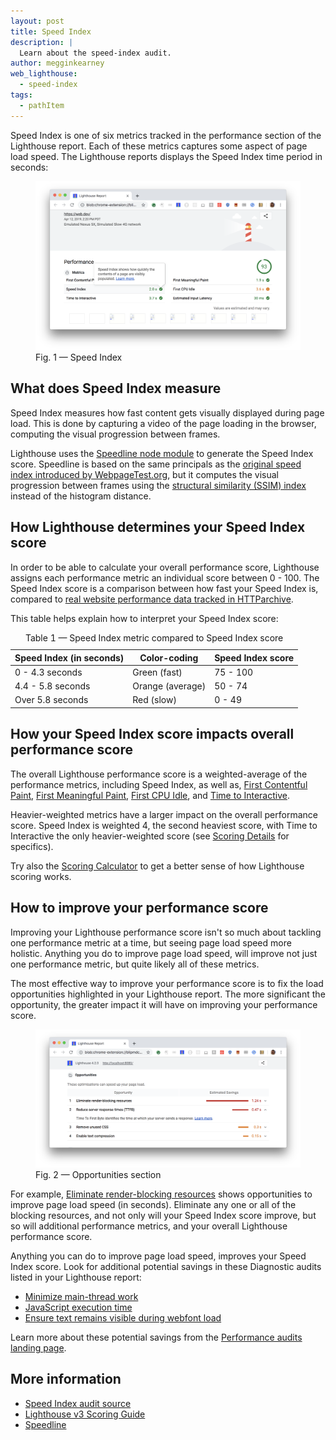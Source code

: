 ```yaml
---
layout: post
title: Speed Index
description: |
  Learn about the speed-index audit.
author: megginkearney
web_lighthouse:
  - speed-index
tags:
  - pathItem
---
```


Speed Index is one of six metrics tracked in the performance section of the Lighthouse report.
Each of these metrics captures some aspect of page load speed.
The Lighthouse reports displays the Speed Index time period in seconds:

<figure class="w-figure">
  <img class="w-screenshot w-screenshot--filled" src="speed-index.png" alt="Lighthouse: Speed Index">
  <figcaption class="w-figcaption">
    Fig. 1 — Speed Index
  </figcaption>
</figure>

## What does Speed Index measure

Speed Index measures how fast content gets visually displayed during page load.
This is done by capturing a video of the page loading in the browser,
computing the visual progression between frames.

Lighthouse uses the [Speedline node module](https://github.com/paulirish/speedline)
to generate the Speed Index score.
Speedline is based on the same principals as the
[original speed index introduced by WebpageTest.org](https://sites.google.com/a/webpagetest.org/docs/using-webpagetest/metrics/speed-index),
but it computes the visual progression between frames using the
[structural similarity (SSIM) index](https://en.wikipedia.org/wiki/Structural_similarity)
instead of the histogram distance.

## How Lighthouse determines your Speed Index score

In order to be able to calculate your overall performance score,
Lighthouse assigns each performance metric an individual score between 0 - 100.
The Speed Index score is a comparison between how fast your Speed Index is,
compared to [real website performance data tracked in HTTParchive](https://bigquery.cloud.google.com/table/httparchive:lighthouse.2019_03_01_mobile?pli=1).

This table helps explain how to interpret your Speed Index score:

<div class="w-table-wrapper">
  <table>
    <thead>
      <tr>
        <th>Speed Index (in seconds)</th>
        <th>Color-coding</th>
        <th>Speed Index score</th>
      </tr>
    </thead>
    <tbody>
      <tr>
        <td>0 - 4.3 seconds</td>
        <td>Green (fast)</td> 
        <td>75 - 100</td>
      </tr>
      <tr>
        <td>4.4 - 5.8 seconds</td>
        <td>Orange (average)</td> 
        <td>50 - 74</td>
      </tr>
      <tr>
        <td>Over 5.8 seconds</td>
        <td>Red (slow)</td> 
        <td>0 - 49</td>
      </tr>
    </tbody>
    <caption>Table 1 — Speed Index metric compared to Speed Index score</caption>
  </table>
</div>

## How your Speed Index score impacts overall performance score

The overall Lighthouse performance score is a weighted-average of the performance metrics,
including Speed Index, as well as,
[First Contentful Paint](/performance-audits/first-contentful-paint),
[First Meaningful Paint](/performance-audits/first-meaningful-paint),
[First CPU Idle](/performance-audits/first-cpu-idle),
and [Time to Interactive](/performance-audits/time-to-interactive).

Heavier-weighted metrics have a larger impact on the overall performance score.
Speed Index is weighted 4, the second heaviest score,
with Time to Interactive the only heavier-weighted score
(see [Scoring Details](https://docs.google.com/spreadsheets/d/1Cxzhy5ecqJCucdf1M0iOzM8mIxNc7mmx107o5nj38Eo/edit#gid=0) for specifics).

Try also the [Scoring Calculator](https://docs.google.com/spreadsheets/d/1Cxzhy5ecqJCucdf1M0iOzM8mIxNc7mmx107o5nj38Eo/edit#gid=283330180) to get a better sense of how Lighthouse scoring works.

## How to improve your performance score

Improving your Lighthouse performance score
isn't so much about tackling one performance metric at a time,
but seeing page load speed more holistic.
Anything you do to improve page load speed, will improve not just one performance metric,
but quite likely all of these metrics.

The most effective way to improve your performance score
is to fix the load opportunities highlighted in your Lighthouse report.
The more significant the opportunity,
the greater impact it will have on improving your performance score.

<figure class="w-figure">
  <img class="w-screenshot w-screenshot--filled" src="opportunities.png" alt="Lighthouse: Opportunities section">
  <figcaption class="w-figcaption">
    Fig. 2 — Opportunities section
  </figcaption>
</figure>

For example,
[Eliminate render-blocking resources](/performance-audits/render-blocking-resources)
shows opportunities to improve page load speed (in seconds).
Eliminate any one or all of the blocking resources, and not only will your Speed Index score improve,
but so will additional performance metrics, and your overall Lighthouse performance score.

Anything you can do to improve page load speed,
improves your Speed Index score.
Look for additional potential savings in these Diagnostic audits
listed in your Lighthouse report:

- [Minimize main-thread work](/performance-audits/mainthread-work-breakdown)
- [JavaScript execution time](/performance-audits/bootup-time)
- [Ensure text remains visible during webfont load](/performance-audits/font-display)

Learn more about these potential savings from the [Performance audits landing page](/performance-audits).

## More information

- [Speed Index audit source](https://github.com/GoogleChrome/lighthouse/blob/master/lighthouse-core/audits/metrics/speed-index.js)
- [Lighthouse v3 Scoring Guide](https://developers.google.com/web/tools/lighthouse/v3/scoring)
- [Speedline](https://github.com/paulirish/speedline)


